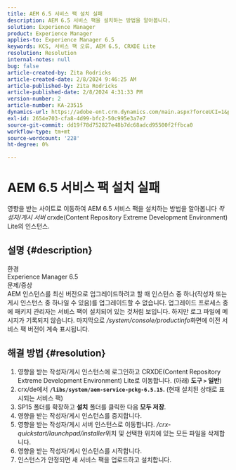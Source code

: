 ```yaml
---
title: AEM 6.5 서비스 팩 설치 실패
description: AEM 6.5 서비스 팩을 설치하는 방법을 알아봅니다.
solution: Experience Manager
product: Experience Manager
applies-to: Experience Manager 6.5
keywords: KCS, 서비스 팩 오류, AEM 6.5, CRXDE Lite
resolution: Resolution
internal-notes: null
bug: false
article-created-by: Zita Rodricks
article-created-date: 2/8/2024 9:46:25 AM
article-published-by: Zita Rodricks
article-published-date: 2/8/2024 4:31:33 PM
version-number: 2
article-number: KA-23515
dynamics-url: https://adobe-ent.crm.dynamics.com/main.aspx?forceUCI=1&pagetype=entityrecord&etn=knowledgearticle&id=67af1fe6-66c6-ee11-9079-6045bd006704
exl-id: 2654e703-cfa8-4d99-bfc2-50c995e3a7e7
source-git-commit: dd19f78d752827e48b7dc68adcd95500f2ffbca0
workflow-type: tm+mt
source-wordcount: '228'
ht-degree: 0%

---
```


# AEM 6.5 서비스 팩 설치 실패


영향을 받는 사이트로 이동하여 AEM 6.5 서비스 팩을 설치하는 방법을 알아봅니다 *작성자/게시 서버* crxde(Content Repository Extreme Development Environment) Lite의 인스턴스.

## 설명 {#description}

환경<br>
Experience Manager 6.5
<br>문제/증상<br>
AEM 인스턴스를 최신 버전으로 업그레이드하려고 할 때 인스턴스 중 하나(작성자 또는 게시 인스턴스 중 하나일 수 있음)를 업그레이드할 수 없습니다. 업그레이드 프로세스 중에 패키지 관리자는 서비스 팩이 설치되어 있는 것처럼 보입니다. 하지만 로그 파일에 메시지가 기록되지 않습니다. 마지막으로 */system/console/productinfo*&#x200B;화면에 이전 서비스 팩 버전이 계속 표시됩니다.


## 해결 방법 {#resolution}


1. 영향을 받는 작성자/게시 인스턴스에 로그인하고 CRXDE(Content Repository Extreme Development Environment) Lite로 이동합니다. (아래)<b> 도구 `>`  일반</b>)
2. crx/de에서 <b>`/libs/system/aem-service-pckg-6.5.15`. </b>(현재 설치된 상태로 표시되는 서비스 팩)
3. SP15 폴더를 확장하고 <b>설치</b> 폴더를 클릭한 다음 <b>모두 저장</b>.
4. 영향을 받는 작성자/게시 인스턴스를 중지합니다.
5. 영향을 받는 작성자/게시 서버 인스턴스로 이동합니다. */crx-quickstart/launchpad/installer*&#x200B;위치 및 선택한 위치에 있는 모든 파일을 삭제합니다.
6. 영향을 받는 작성자/게시 인스턴스를 시작합니다.
7. 인스턴스가 안정되면 새 서비스 팩을 업로드하고 설치합니다.
